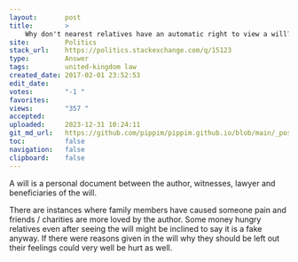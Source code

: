 ```yaml
---
layout:       post
title:        >
    Why don't nearest relatives have an automatic right to view a will?
site:         Politics
stack_url:    https://politics.stackexchange.com/q/15123
type:         Answer
tags:         united-kingdom law
created_date: 2017-02-01 23:52:53
edit_date:    
votes:        "-1 "
favorites:    
views:        "357 "
accepted:     
uploaded:     2023-12-31 10:24:11
git_md_url:   https://github.com/pippim/pippim.github.io/blob/main/_posts/2017/2017-02-01-Why-don_t-nearest-relatives-have-an-automatic-right-to-view-a-will_.md
toc:          false
navigation:   false
clipboard:    false
---
```


A will is a personal document between the author, witnesses, lawyer and beneficiaries of the will.

There are instances where family members have caused someone pain and friends / charities are more loved by the author. Some money hungry relatives even after seeing the will might be inclined to say it is a fake anyway. If there were reasons given in the will why they should be left out their feelings could very well be hurt as well.
